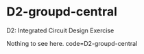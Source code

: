 # D2-groupd-central
D2: Integrated Circuit Design Exercise

Nothing to see here.
code=D2-groupd-central